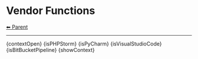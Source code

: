 # Vendor Functions

<!-- TEMPLATE header 2 -->
[⬅ Parent ](../)
<hr />

{contextOpen}
{isPHPStorm}
{isPyCharm}
{isVisualStudioCode}
{isBitBucketPipeline}
{showContext}
